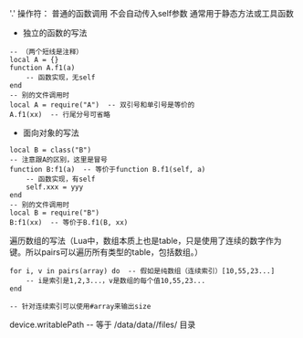 '.' 操作符：
普通的函数调用
不会自动传入self参数
通常用于静态方法或工具函数

- 独立的函数的写法

```
-- （两个短线是注释）
local A = {}
function A.f1(a)
    -- 函数实现，无self
end
-- 别的文件调用时
local A = require("A")  -- 双引号和单引号是等价的
A.f1(xx)  -- 行尾分号可省略

```

- 面向对象的写法

```
local B = class("B")
-- 注意跟A的区别，这里是冒号
function B:f1(a)  -- 等价于function B.f1(self, a)
    -- 函数实现，有self
    self.xxx = yyy
end
-- 别的文件调用时
local B = require("B")
B:f1(xx)  -- 等价于B.f1(B, xx)
```

遍历数组的写法（Lua中，数组本质上也是table，只是使用了连续的数字作为键。所以pairs可以遍历所有类型的table，包括数组。）

```
for i, v in pairs(array) do  -- 假如是纯数组（连续索引）[10,55,23...]
    -- i是索引是1,2,3...，v是数组的每个值10,55,23...
end

-- 针对连续索引可以使用#array来输出size
```


device.writablePath  -- 等于 /data/data/<app>/files/ 目录